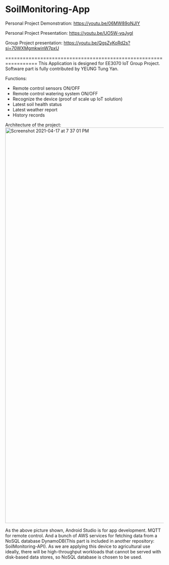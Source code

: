 # SoilMonitoring-App
Personal Project Demonstration: https://youtu.be/06MW89oNJlY 

Personal Project Presentation: https://youtu.be/UO5W-vqJygI

Group Project presentation: https://youtu.be/QgsZyKoRd2s?si=70WXMgmkwinW7pxU

=================================================================
This Application is designed for EE3070 IoT Group Project. Software part is fully contributed by YEUNG Tung Yan.

Functions:
- Remote control sensors ON/OFF
- Remote control watering system ON/OFF
- Recognize the device (proof of scale up IoT solution)
- Latest soil health status
- Latest weather report
- History records

Architecture of the project:
<img width="1255" alt="Screenshot 2021-04-17 at 7 37 01 PM" src="https://user-images.githubusercontent.com/56186850/115111779-850bba00-9fb4-11eb-9d2f-1513022f9fcf.png">

As the above picture shown, Android Studio is for app development. MQTT for remote control. And a bunch of AWS services for fetching data from a NoSQL database DynamoDB(This part is included in another repository: SoilMonitoring-API). As we are applying this device to agricultural use ideally, there will be high-throughput workloads that cannot be served with disk-based data stores, so NoSQL database is chosen to be used.
